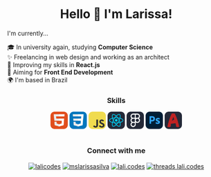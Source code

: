 
<h1 align="center">Hello 👋 I'm Larissa!</h1>

<div align="left">
<p>I'm currently...</p>
🎓  In university again, studying <b>Computer Science</b><br>
✨  Freelancing in web design and working as an architect<br>
🧠  Improving my skills in <b>React.js</b><br>
🚀  Aiming for <b>Front End Development</b><br>
🌍  I'm based in Brazil
</div>
  
<h3 align="center">Skills</h3> 
<div align="center" style="display: inline_block" >
  <img align="center" alt="html" height="40"   src="https://github.com/tandpfun/skill-icons/raw/main/icons/HTML.svg">
  <img align="center" alt="css" height="40" src="https://github.com/tandpfun/skill-icons/raw/main/icons/CSS.svg">
  <img align="center" alt="javascript" height="40" src="https://github.com/tandpfun/skill-icons/raw/main/icons/JavaScript.svg">
  <img align="center" alt="react" height="40" src="https://github.com/tandpfun/skill-icons/raw/main/icons/React-Dark.svg">
  <img align="center" alt="figma" height="40" src="https://github.com/tandpfun/skill-icons/raw/main/icons/Figma-Dark.svg">
  <img align="center" alt="ps" height="40" src="https://github.com/tandpfun/skill-icons/raw/main/icons/Photoshop.svg">
  <img align="center" alt="autocad" height="40" src="https://github.com/tandpfun/skill-icons/blob/main/icons/AutoCAD-Dark.svg">
</div>
<br> 
<h3 align="center">Connect with me</h3>
<p align="center">
<a href="https://twitter.com/lalicodes" target="blank"><img align="center" src="https://raw.githubusercontent.com/rahuldkjain/github-profile-readme-generator/master/src/images/icons/Social/twitter.svg" alt="lalicodes" height="30" width="40" /></a>
<a href="https://linkedin.com/in/mslarissasilva" target="blank"><img align="center" src="https://raw.githubusercontent.com/rahuldkjain/github-profile-readme-generator/master/src/images/icons/Social/linked-in-alt.svg" alt="mslarissasilva" height="30" width="40" /></a>
<a href="https://instagram.com/lali.codes" target="blank"><img align="center" src="https://raw.githubusercontent.com/rahuldkjain/github-profile-readme-generator/master/src/images/icons/Social/instagram.svg" alt="lali.codes" height="30" width="40" /></a>
<a href="https://www.threads.net/@lali.codes" target="blank"><img align="center" src="https://raw.githubusercontent.com/danielcranney/readme-generator/main/public/icons/socials/threads.svg" alt="threads lali.codes" height="30" width="40" /><source media="(prefers-color-scheme: light)" srcset="https://raw.githubusercontent.com/danielcranney/readme-generator/main/public/icons/socials/threads-dark.svg" media="(prefers-color-scheme: dark)"/></a>
</p>
